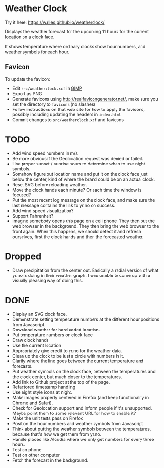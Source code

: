 # Weather Clock
Try it here: <https://walles.github.io/weatherclock/>

Displays the weather forecast for the upcoming 11 hours for the current
location on a clock face.

It shows temperature where ordinary clocks show hour numbers, and weather
symbols for each hour.

## Favicon
To update the favicon:
* Edit `src/weatherclock.xcf` in [GIMP](http://gimp.org/)
* Export as PNG
* Generate favicons using <http://realfavicongenerator.net/>, make sure you
set the directory to `favicons` (no slashes)
* Follow instructions on that web site for how to apply the favicons, possibly
including updating the headers in `index.html`
* Commit changes to `src/weatherclock.xcf` and favicons

# TODO
* Add wind speed numbers in m/s
* Be more obvious if the Geolocation request was denied or failed.
* Use proper sunset / sunrise hours to determine when to use night symbols.
* Somehow figure out location name and put it on the clock face just below the
center, kind of where the brand could be on an actual clock.
* Reset SVG before reloading weather.
* Move the clock hands each minute? Or each time the window is focused?
* Put the most recent log message on the clock face, and make sure the last
message contains the link to yr.no on success.
* Add wind speed visualization?
* Support Fahrenheit?
* Imagine somebody opens this page on a cell phone. They then put the web
  browser in the background. They then bring the web browser to the front again.
  When this happens, we should detect it and refresh ourselves, first the clock
  hands and then the forecasted weather.

# Dropped
* Draw precipitation from the center out. Basically a radial version of what
yr.no is doing in their weather graph. I was unable to come up with a visually
pleasing way of doing this.

# DONE
* Display an SVG clock face.
* Demonstrate setting temperature numbers at the different hour positions from Javascript.
* Download weather for hard coded location.
* Put temperature numbers on clock face
* Draw clock hands
* Use the current location
* Appropriately give credit to yr.no for the weather data.
* Clean up the clock to be just a circle with numbers in it.
* Clarify where the line goes between the current temperature and forecasts.
* Put weather symbols on the clock face, between the temperatures and the clock
center, but much closer to the temperatures.
* Add link to Github project at the top of the page.
* Refactored timestamp handling
* Use night style icons at night.
* Make images properly centered in Firefox (and keep functionality in Chrome and
Safari).
* Check for Geolocation support and inform people if it's unsupported. Maybe
point them to some relevant URL for how to enable it?
* Make the unit tests pass on Firefox
* Position the hour numbers and weather symbols from Javascript
* Think about putting the weather symbols between the temperatures, because
  that's how we get them from yr.no.
* Handle places like Alcudia where we only get numbers for every three hours.
* Test on phone
* Test on other computer
* Fetch the forecast in the background.
